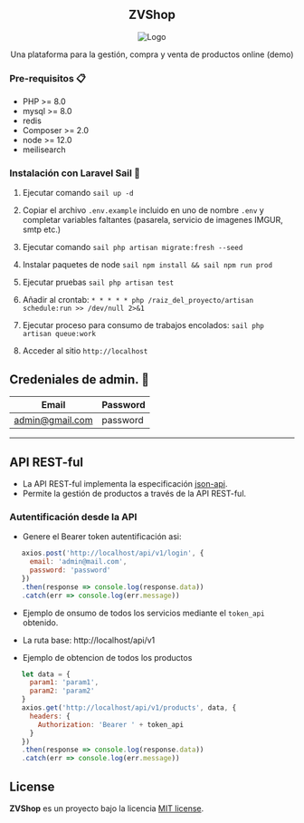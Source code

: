 <p align="center">

  <h2 align="center">ZVShop</h2>
  
  <p align="center"><img src="https://i.imgur.com/HljME6ub.png" alt="Logo"></p>

  <p align="center">Una plataforma para la gestión, compra y venta de productos online (demo)</p>
</p>

### Pre-requisitos 📋

- PHP >= 8.0
- mysql >= 8.0
- redis
- Composer >= 2.0
- node >= 12.0
- meilisearch


### Instalación con Laravel Sail 🔧

1. Ejecutar comando `sail up -d`

2. Copiar el archivo `.env.example` incluido en uno de nombre `.env` y completar variables faltantes (pasarela, servicio de imagenes IMGUR, smtp etc.)

3. Ejecutar comando `sail php artisan migrate:fresh --seed` 

4. Instalar paquetes de node `sail npm install && sail npm run prod`

5. Ejecutar pruebas `sail php artisan test`

6. Añadir al crontab: `* * * * * php /raiz_del_proyecto/artisan schedule:run >> /dev/null 2>&1`

7. Ejecutar proceso para consumo de trabajos encolados: `sail php artisan queue:work`

8. Acceder al sitio `http://localhost`



## Credeniales de admin. 🔑

Email|Password|
 ------ | ------ |
admin@gmail.com|password

------------------------

## API REST-ful

- La API REST-ful implementa la especificación [json-api](https://jsonapi.org/).  
- Permite la gestión de productos a través de la API REST-ful.

### Autentificación desde la API

- Genere el Bearer token autentificación asi:

 ```js
    axios.post('http://localhost/api/v1/login', {
      email: 'admin@mail.com',
      password: 'password'
    })
    .then(response => console.log(response.data))
    .catch(err => console.log(err.message))
 ```

- Ejemplo de onsumo de todos los servicios mediante el `token_api` obtenido.
- La ruta base: http://localhost/api/v1

- Ejemplo de obtencion de todos los productos
 ```js
    let data = {
      param1: 'param1',
      param2: 'param2'
    }
    axios.get('http://localhost/api/v1/products', data, {
      headers: {
        Authorization: 'Bearer ' + token_api
      }
    })
    .then(response => console.log(response.data))
    .catch(err => console.log(err.message))
 ```

## License

**ZVShop** es un proyecto bajo la licencia [MIT license](https://opensource.org/licenses/MIT).
